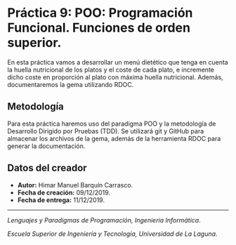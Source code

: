 # Práctica 9: POO: Programación Funcional. Funciones de orden superior.
En esta práctica vamos a desarrollar un menú dietético que tenga en cuenta la huella nutricional de los platos y el coste de cada plato, e incremente dicho coste en proporción al plato con máxima huella nutricional. Además, documentaremos la gema utilizando RDOC.

## Metodología
Para esta práctica haremos uso del paradigma POO y la metodología de Desarrollo Dirigido por Pruebas (TDD). Se utilizará git y GitHub para almacenar los archivos de la gema, además de la herramienta RDOC para generar la documentación.

## Datos del creador
* **Autor:** Himar Manuel Barquín Carrasco.
* **Fecha de creación:** 09/12/2019.
* **Fecha de entrega:** 11/12/2019.


------------

*Lenguajes y Paradigmas de Programación, Ingeniería Informática*.

*Escuela Superior de Ingeniería y Tecnología, Universidad de La Laguna*.
